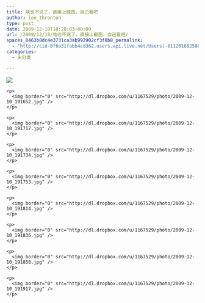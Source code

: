 ```yaml
---
title: 啥也不说了，直接上截图，自己看吧
author: leo_thronton
type: post
date: 2009-12-10T18:28:03+00:00
url: /2009/12/10/啥也不说了，直接上截图，自己看吧/
spaces_8463b8dc4e3731ca3ab992902cf3f8b8_permalink:
  - "http://cid-8f6a31fabb4cd362.users.api.live.net/Users(-8112616825800567966)/Blogs('8F6A31FABB4CD362!102')/Entries('8F6A31FABB4CD362!1053')?authkey=yuBuArwciRo%24"
categories:
  - 未分类

---
```

<div id="msgcns!8F6A31FABB4CD362!1053" class="bvMsg">
  <div>
    <p>
      <img border="0" src="http://dl.dropbox.com/u/1167529/photo/2009-12-10_191635.jpg" />
    </p>
    
    <p>
      <img border="0" src="http://dl.dropbox.com/u/1167529/photo/2009-12-10_191652.jpg" />
    </p>
    
    <p>
      <img border="0" src="http://dl.dropbox.com/u/1167529/photo/2009-12-10_191717.jpg" />
    </p>
    
    <p>
      <img border="0" src="http://dl.dropbox.com/u/1167529/photo/2009-12-10_191734.jpg" />
    </p>
    
    <p>
      <img border="0" src="http://dl.dropbox.com/u/1167529/photo/2009-12-10_191753.jpg" />
    </p>
    
    <p>
      <img border="0" src="http://dl.dropbox.com/u/1167529/photo/2009-12-10_191814.jpg" />
    </p>
    
    <p>
      <img border="0" src="http://dl.dropbox.com/u/1167529/photo/2009-12-10_191836.jpg" />
    </p>
    
    <p>
      <img border="0" src="http://dl.dropbox.com/u/1167529/photo/2009-12-10_191858.jpg" />
    </p>
    
    <p>
      <img border="0" src="http://dl.dropbox.com/u/1167529/photo/2009-12-10_191917.jpg" />
    </p>
  </div>
</div>